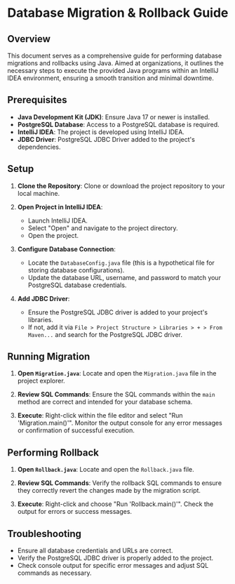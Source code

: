 # Database Migration & Rollback Guide

## Overview

This document serves as a comprehensive guide for performing database migrations and rollbacks using Java. Aimed at organizations, it outlines the necessary steps to execute the provided Java programs within an IntelliJ IDEA environment, ensuring a smooth transition and minimal downtime.

## Prerequisites

- **Java Development Kit (JDK)**: Ensure Java 17 or newer is installed.
- **PostgreSQL Database**: Access to a PostgreSQL database is required.
- **IntelliJ IDEA**: The project is developed using IntelliJ IDEA.
- **JDBC Driver**: PostgreSQL JDBC Driver added to the project's dependencies.

## Setup

1. **Clone the Repository**: Clone or download the project repository to your local machine.

2. **Open Project in IntelliJ IDEA**:
   - Launch IntelliJ IDEA.
   - Select "Open" and navigate to the project directory.
   - Open the project.

3. **Configure Database Connection**:
   - Locate the `DatabaseConfig.java` file (this is a hypothetical file for storing database configurations).
   - Update the database URL, username, and password to match your PostgreSQL database credentials.

4. **Add JDBC Driver**:
   - Ensure the PostgreSQL JDBC driver is added to your project's libraries.
   - If not, add it via `File > Project Structure > Libraries > + > From Maven...` and search for the PostgreSQL JDBC driver.

## Running Migration

1. **Open `Migration.java`**: Locate and open the `Migration.java` file in the project explorer.

2. **Review SQL Commands**: Ensure the SQL commands within the `main` method are correct and intended for your database schema.

3. **Execute**: Right-click within the file editor and select "Run 'Migration.main()'". Monitor the output console for any error messages or confirmation of successful execution.

## Performing Rollback

1. **Open `Rollback.java`**: Locate and open the `Rollback.java` file.

2. **Review SQL Commands**: Verify the rollback SQL commands to ensure they correctly revert the changes made by the migration script.

3. **Execute**: Right-click and choose "Run 'Rollback.main()'". Check the output for errors or success messages.

## Troubleshooting

- Ensure all database credentials and URLs are correct.
- Verify the PostgreSQL JDBC driver is properly added to the project.
- Check console output for specific error messages and adjust SQL commands as necessary.
